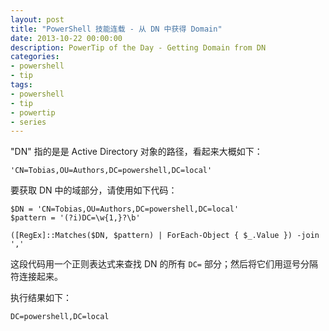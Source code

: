 ```yaml
---
layout: post
title: "PowerShell 技能连载 - 从 DN 中获得 Domain"
date: 2013-10-22 00:00:00
description: PowerTip of the Day - Getting Domain from DN
categories:
- powershell
- tip
tags:
- powershell
- tip
- powertip
- series
---
```

"DN" 指的是是 Active Directory 对象的路径，看起来大概如下：

	'CN=Tobias,OU=Authors,DC=powershell,DC=local'

要获取 DN 中的域部分，请使用如下代码：

	$DN = 'CN=Tobias,OU=Authors,DC=powershell,DC=local'
	$pattern = '(?i)DC=\w{1,}?\b'
	
	([RegEx]::Matches($DN, $pattern) | ForEach-Object { $_.Value }) -join ',' 

这段代码用一个正则表达式来查找 DN 的所有 `DC=` 部分；然后将它们用逗号分隔符连接起来。

执行结果如下：

	DC=powershell,DC=local

<!--本文国际来源：[Getting Domain from DN](http://community.idera.com/powershell/powertips/b/tips/posts/getting-domain-from-dn)-->
